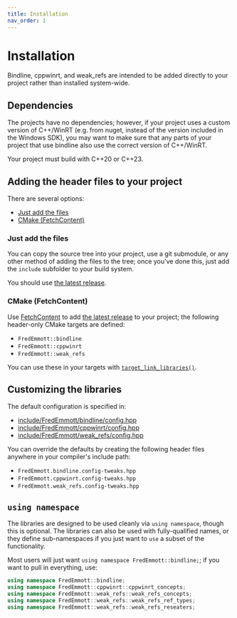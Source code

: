 ```yaml
---
title: Installation
nav_order: 1
---
```


# Installation

Bindline, cppwinrt, and weak_refs are intended to be added directly to your project rather than installed system-wide.

## Dependencies

The projects have no dependencies; however, if your project uses a custom version of C++/WinRT (e.g. from nuget, instead of the version included in the Windows SDK), you may want to make sure that any parts of your project that use bindline also use the correct version of C++/WinRT.

Your project must build with C++20 or C++23.

## Adding the header files to your project

There are several options:
- [Just add the files](#just-add-the-files)
- [CMake (FetchContent)](#cmake-fetchcontent)

### Just add the files

You can copy the source tree into your project, use a git submodule, or any other method of adding the files to the tree; once you've done this,  just add the `include` subfolder to your build system.

You should use [the latest release].

### CMake (FetchContent)

Use [FetchContent](https://cmake.org/cmake/help/latest/module/FetchContent.html) to add [the latest release] to your project; the following header-only CMake targets are defined:

- `FredEmmott::bindline`
- `FredEmmott::cppwinrt`
- `FredEmmott::weak_refs`

You can use these in your targets with [`target_link_libraries()`](https://cmake.org/cmake/help/latest/command/target_link_libraries.html).

## Customizing the libraries

The default configuration is specified in:
- [include/FredEmmott/bindline/config.hpp](https://github.com/fredemmott/bindline/blob/main/include/FredEmmott/bindline/config.hpp)
- [include/FredEmmott/cppwinrt/config.hpp](https://github.com/fredemmott/bindline/blob/main/include/FredEmmott/cppwinrt/config.hpp)
- [include/FredEmmott/weak_refs/config.hpp](https://github.com/fredemmott/bindline/blob/main/include/FredEmmott/weak_refs/config.hpp)

You can override the defaults by creating the following header files anywhere in your compiler's include path:

- `FredEmmott.bindline.config-tweaks.hpp`
- `FredEmmott.cppwinrt.config-tweaks.hpp`
- `FredEmmott.weak_refs.config-tweaks.hpp`

## `using namespace`

The libraries are designed to be used cleanly via `using namespace`, though this is optional. The libraries can also be used with fully-qualified names, or they define sub-namespaces if you just want to `use` a subset of the functionality.

Most users will just want `using namespace FredEmmott::bindline;`; if you want to pull in everything, use:

```c++
using namespace FredEmmott::bindline;
using namespace FredEmmott::cppwinrt::cppwinrt_concepts;
using namespace FredEmmott::weak_refs::weak_refs_concepts;
using namespace FredEmmott::weak_refs::weak_refs_ref_types;
using namespace FredEmmott::weak_refs::weak_refs_reseaters;
```

[the latest release]: https://go.fredemmott.com/bindline/releases/latest